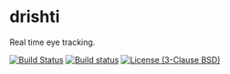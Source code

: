 # drishti
Real time eye tracking.

[![Build Status](https://travis-ci.com/elucideye/drishti.svg?token=2fYtPs8x4ziLvxfp2emx&branch=master)](https://travis-ci.com/elucideye/drishti)
[![Build status](https://ci.appveyor.com/api/projects/status/wsxg21n06021ta2q/branch/master?svg=true)](https://ci.appveyor.com/project/elucideye/drishti/branch/master)
[![License (3-Clause BSD)](https://img.shields.io/badge/license-BSD%203--Clause-brightgreen.svg?style=flat-square)](http://opensource.org/licenses/BSD-3-Clause)
